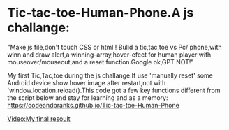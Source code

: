 # Tic-tac-toe-Human-Phone.A js challange:
 "Make js file,don't touch CSS or html ! Bulid a tic,tac,toe vs Pc/
phone,with winn and draw alert,a winning-array,hover-efect for human player with mouseover/mouseout,and a reset function.Google ok,GPT NOT!"

My first Tic,Tac,toe during the js challange.If use 'manually reset' some Android device show hover image after restart,not with 'window.location.reload().This code got a few key functions different from the script below and stay for learning and as a memory:
https://codeandpranks.github.io/Tic-tac-toe-Human-Phone
 
[Video:My final resoult](https://github.com/CodeAndPranks/TicTacToe-Human-VS-PC/raw/main/ttt.mp4)

